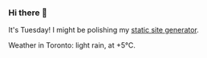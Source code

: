 ### Hi there :wave:

It's Tuesday! I might be polishing my [static site generator](https://github.com/bewuethr/pandoc-bash-blog).

Weather in Toronto: light rain, at +5°C.
